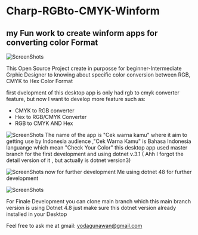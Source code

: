 # Charp-RGBto-CMYK-Winform
## my Fun work to create winform apps for converting color Format
 ![ScreenShots](https://a.fsdn.com/con/app/proj/rgbtocmyk/screenshots/ScreenShot_20220227230356.png/max/max/1)


This Open Source Project create in purposse for beginner-Intermediate Grphic Designer to knowing about specific color conversion between RGB, CMYK to Hex Color Format 

first dvelopment of this desktop app is only had rgb to cmyk converter feature, but now I want to develop more feature such as:
- CMYK to RGB converter 
- Hex to RGB/CMYK Converter
- RGB to CMYK AND Hex

 ![ScreenShots](https://a.fsdn.com/con/app/proj/rgbtocmyk/screenshots/ScreenShot_20220227230434.png/max/max/1)
The name of the app is "Cek warna kamu" where it aim to getting use by Indonesia audience ,"Cek Warna Kamu" is Bahasa Indonesia languange which mean "Check Your Color"
this desktop app used master branch for the first development and using dotnet v.3.1 ( Ahh I forgot the detail version of it , but actually is dotnet version3)

 ![ScreenShots](https://a.fsdn.com/con/app/proj/rgbtocmyk/screenshots/ScreenShot_20220227230452.png/max/max/1)
now for further development Me using dotnet 48 for further development

 ![ScreenShots](https://a.fsdn.com/con/app/proj/rgbtocmyk/screenshots/ScreenShot_20220227230506.png/max/max/1)

For Finale Development you can clone main branch which this main branch version is using Dotnet 4.8 just make sure this dotnet version already installed in your Desktop



Feel free to ask me at gmail:
yodagunawan@gmail.com
